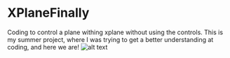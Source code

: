 # XPlaneFinally
Coding to control a plane withing xplane without using the controls.
This is my summer project, where I was trying to get a better understanding at coding, and here we are!
![alt text](https://photos.app.goo.gl/5KfBEQirgymsCgKK6)
